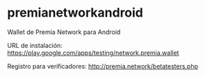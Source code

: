 # premianetworkandroid
Wallet de Premia Network para Android

URL de instalación: https://play.google.com/apps/testing/network.premia.wallet

Registro para verificadores: http://premia.network/betatesters.php
